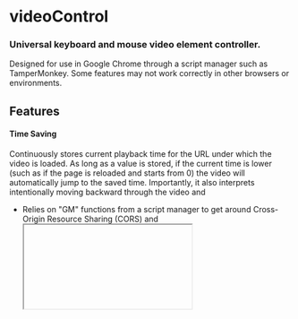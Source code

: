 # videoControl
### Universal keyboard and mouse video element controller.
Designed for use in Google Chrome through a script manager such as TamperMonkey. Some features may not work correctly in other browsers or environments.

## Features

#### Time Saving
Continuously stores current playback time for the URL under which the video is loaded. As long as a value is stored, if the current time is lower (such as if the page is reloaded and starts from 0) the video will automatically jump to the saved time. Importantly, it also interprets intentionally moving backward through the video and 
  * Relies on "GM" functions from a script manager to get around Cross-Origin Resource Sharing (CORS) and <iframe> sandboxing to allow values to be stored. Non-sandboxed videos may still sucessfully store progress without GM functions.
